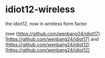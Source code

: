 # idiot12-wireless
the idiot12, now in wireless form factor

(see (https://github.com/wenbang24/idiot17)[https://github.com/wenbang24/idiot17] and (https://github.com/wenbang24/idiot12)[https://github.com/wenbang24/idiot12]
